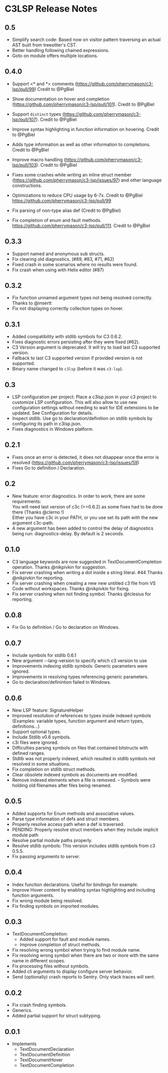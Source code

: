 # C3LSP Release Notes

## 0.5

- Simplify search code: Based now on visitor pattern traversing an actual AST built from treesitter's CST.
- Better handling following chained expressions.
- Goto on module offers multiple locations.

## 0.4.0

- Support <* and *> comments (https://github.com/pherrymason/c3-lsp/pull/99) Credit to @PgBiel
- Show documentation on hover and completion (https://github.com/pherrymason/c3-lsp/pull/101). Credit to @PgBiel
- Support `distinct` types (https://github.com/pherrymason/c3-lsp/pull/107). Credit to @PgBiel
- Improve syntax highlighting in function information on hovering. Credit to @PgBiel
- Adds type information as well as other information to completions. Credit to @PgBiel
- Improve macro handling (https://github.com/pherrymason/c3-lsp/pull/103). Credit to @PgBiel

- Fixes some crashes while writing an inline struct member (https://github.com/pherrymason/c3-lsp/issues/97) and other language constructions.
- Optimizations to reduce CPU usage by 6-7x. Credit to @PgBiel https://github.com/pherrymason/c3-lsp/pull/99
- Fix parsing of non-type alias def (Credit to @PgBiel)
- Fix completion of enum and fault methods. https://github.com/pherrymason/c3-lsp/pull/111. Credit to @PgBiel


## 0.3.3

- Support named and anonymous sub structs.
- Fix clearing old diagnostics. (#89, #83, #71, #62)
- Fixed crash in some scenarios where no results were found.
- Fix crash when using with Helix editor (#87)

## 0.3.2

- Fix function unnamed argument types not being resolved correctly. Thanks to @insertt
- Fix not displaying correctly collection types on hover.

## 0.3.1

- Added compatibility with stdlib symbols for C3 0.6.2.
- Fixes diagnostic errors persisting after they were fixed (#62).
- C3 Version argument is deprecated. It will try to load last C3 supported version.
- Fallback to last C3 supported version if provided version is not supported.
- Binary name changed to `c3lsp` (before it was `c3-lsp`).

## 0.3

- LSP configuration per project: Place a c3lsp.json in your c3 project to customize LSP configuration. This will also allow to use new configuration settings without needing to wait for IDE extensions to be updated. See Configuration for details.
- Inspect stdlib. Use go to declaration/definition on stdlib symbols by configuring its path in c3lsp.json.
- Fixes diagnostics in Windows platform.

## 0.2.1

- Fixes once an error is detected, it does not disappear once the error is resolved (https://github.com/pherrymason/c3-lsp/issues/59)
- Fixes Go to definition / Declaration.

## 0.2

- New feature: error diagnostics. 
  In order to work, there are some requirements:  
  You will need last version of c3c (>=0.6.2) as some fixes had to be done there (Thanks @clerno !)  
  Either you have c3c in your PATH, or you use set its path with the new argument c3c-path.
- A new argument has been added to control the delay of diagnostics being run: diagnostics-delay. By default is 2 seconds.

## 0.1.0

- C3 language keywords are now suggested in TextDocumentCompletion operation. Thanks @nikpivkin for suggestion.
- Fix server crashing when writing a dot inside a string literal. #44 Thanks @nikpivkin for reporting.
- Fix server crashing when creating a new new untitled c3 file from VS Code without workspaces. Thanks @nikpivkin for fixing.
- Fix server crashing when not finding symbol. Thanks @tclesius for reporting.

## 0.0.8

- Fix Go to definition / Go to declaration on Windows.

## 0.0.7

- Include symbols for stdlib 0.6.1
- New argument --lang-version to specify which c3 version to use
- Improvements indexing stdlib symbols: Generic parameters were ignored.
- Improvements in resolving types referencing generic parameters.
- Go to declaration/definintion failed in Windows.

## 0.0.6
- New LSP feature: SignatureHelper
- Improved resolution of references to types inside indexed symbols (Examples: variable types, function argument and return types, definitions...)
- Support optional types.
- Include Stdlib v0.6 symbols.
- c3i files were ignored.
- Difficulties parsing symbols on files that contained bitstructs with defined ranges.
- Stdlib was not properly indexed, which resulted in stdlib symbols not resolved in some situations.
- Fix completion on stdlib struct methods.
- Clear obsolete indexed symbols as documents are modified.
- Remove indexed elements when a file is removed.
– Symbols were holding old filenames after files being renamed.

## 0.0.5
- Added supports for Enum methods and associative values.
- Parse type information of defs and struct members.
- Properly resolve access path when a def is traversed.
- PENDING: Properly resolve struct members when they include implicit module path
- Resolve partial module paths properly.
- Resolve stdlib symbols: This version includes stdlib symbols from c3 0.5.5.
- Fix passing arguments to server.

## 0.0.4
- Index function declarations. Useful for bindings for example.
- Improve Hover content by enabling syntax highlighting and including function arguments.
- Fix wrong module being resolved.
- Fix finding symbols on imported modules.

## 0.0.3
- TextDocumentCompletion:
  - Added support for fault and module names.
  - Improve completion of struct methods.
- Fix resolving wrong symbol when trying to find module name.
- Fix resolving wrong symbol when there are two or more with the same name in different scopes.
- Fix processing files without symbols.
- Added cli arguments to display configure server behavior.
- Send (optionally) crash reports to Sentry. Only stack traces will sent.

## 0.0.2
- Fix crash finding symbols.
- Generics.
- Added partial support for struct subtyping.

## 0.0.1
- Implements 
  - TextDocumentDeclaration
  - TextDocumentDefinition
  - TextDocumentHover
  - TextDocumentCompletion

